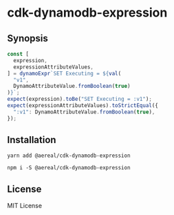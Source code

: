 # cdk-dynamodb-expression

## Synopsis

```typescript
const [
  expression,
  expressionAttributeValues,
] = dynamoExpr`SET Executing = ${val(
  "v1",
  DynamoAttributeValue.fromBoolean(true)
)}`;
expect(expression).toBe("SET Executing = :v1");
expect(expressionAttributeValues).toStrictEqual({
  ":v1": DynamoAttributeValue.fromBoolean(true),
});
```

## Installation

```
yarn add @aereal/cdk-dynamodb-expression
```

```
npm i -S @aereal/cdk-dynamodb-expression
```

## License

MIT License
